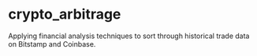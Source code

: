 # crypto_arbitrage

Applying financial analysis techniques to sort through historical trade data on Bitstamp and Coinbase.
